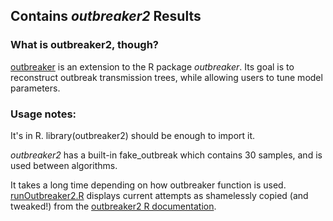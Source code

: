 ## Contains <i>outbreaker2</i> Results


### What is outbreaker2, though?

[outbreaker](https://bmcbioinformatics.biomedcentral.com/articles/10.1186/s12859-018-2330-z) is an extension to the R package <i>outbreaker</i>. Its goal is to reconstruct outbreak transmission trees, while allowing users to tune model parameters.

### Usage notes:

It's in R. library(outbreaker2) should be enough to import it. 

<i>outbreaker2</i> has a built-in fake_outbreak which contains 30 samples, and is used between algorithms.

It takes a long time depending on how outbreaker function is used. [runOutbreaker2.R](https://github.com/mbjorner/outbreak_trace/blob/main/executables/runOutbreaker2.R) displays current attempts as shamelessly copied (and tweaked!) from the [outbreaker2 R documentation](https://cran.r-project.org/web/packages/outbreaker2/outbreaker2.pdf).

